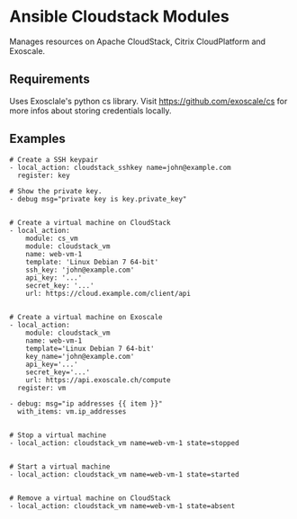 Ansible Cloudstack Modules
==========================

Manages resources on Apache CloudStack, Citrix CloudPlatform and Exoscale.

Requirements
------------
Uses Exosclale's python cs library. Visit https://github.com/exoscale/cs for more infos about storing credentials locally.


Examples
--------

```
# Create a SSH keypair
- local_action: cloudstack_sshkey name=john@example.com
  register: key

# Show the private key.
- debug msg="private key is key.private_key" 


# Create a virtual machine on CloudStack
- local_action:
    module: cs_vm
    module: cloudstack_vm
    name: web-vm-1
    template: 'Linux Debian 7 64-bit'
    ssh_key: 'john@example.com'
    api_key: '...'
    secret_key: '...'
    url: https://cloud.example.com/client/api


# Create a virtual machine on Exoscale
- local_action:
    module: cloudstack_vm
    name: web-vm-1
    template='Linux Debian 7 64-bit'
    key_name='john@example.com'
    api_key='...'
    secret_key='...'
    url: https://api.exoscale.ch/compute
  register: vm

- debug: msg="ip addresses {{ item }}"
  with_items: vm.ip_addresses


# Stop a virtual machine
- local_action: cloudstack_vm name=web-vm-1 state=stopped


# Start a virtual machine
- local_action: cloudstack_vm name=web-vm-1 state=started


# Remove a virtual machine on CloudStack
- local_action: cloudstack_vm name=web-vm-1 state=absent
```

